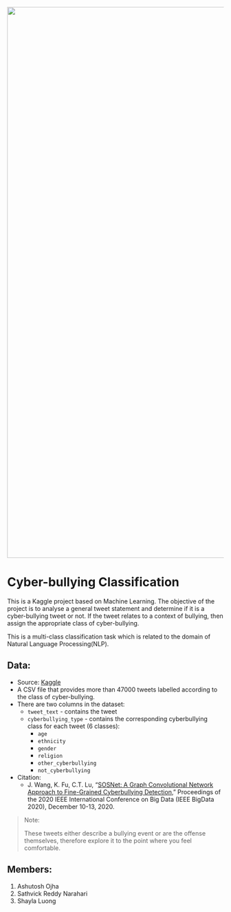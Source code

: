 <p align="center">
    <image src="images/cover.jpg"  width="1280" height="auto">
</p>

# Cyber-bullying Classification

This is a Kaggle project based on Machine Learning. The objective of the project is to analyse a general tweet statement and determine if it is a cyber-bullying tweet or not. If the tweet relates to a context of bullying, then assign the appropriate class of cyber-bullying.

This is a multi-class classification task which is related to the domain of Natural Language Processing(NLP).
    
## Data:
- Source: [Kaggle](https://www.kaggle.com/andrewmvd/cyberbullying-classification)
- A CSV file that provides more than 47000 tweets labelled according to the class of cyber-bullying.
- There are two columns in the dataset:
    - `tweet_text` - contains the tweet
    - `cyberbullying_type` - contains the corresponding cyberbullying class for each tweet (6 classes):
        - `age`
        - `ethnicity`
        - `gender`
        - `religion`
        - `other_cyberbullying`
        - `not_cyberbullying`
- Citation:
    - J. Wang, K. Fu, C.T. Lu, “[SOSNet: A Graph Convolutional Network Approach to Fine-Grained Cyberbullying Detection](https://ieeexplore.ieee.org/document/9378065),” Proceedings of the 2020 IEEE International Conference on Big Data (IEEE BigData 2020), December 10-13, 2020.


> Note:
>   
> These tweets either describe a bullying event or are the offense themselves, therefore explore it to the point where you feel comfortable.

## Members:
1. Ashutosh Ojha
2. Sathvick Reddy Narahari
3. Shayla Luong
